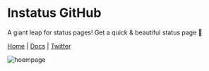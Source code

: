 # Instatus GitHub

A giant leap for status pages! Get a quick & beautiful status page 🚀

[Home](https://instatus.com) | [Docs](https://instatus.com/help) | [Twitter](https://instatus.com/twitter)

![hoempage](https://user-images.githubusercontent.com/1072229/178351797-ef1d825c-a1b2-4e57-9bc8-75563a1e8560.png)
